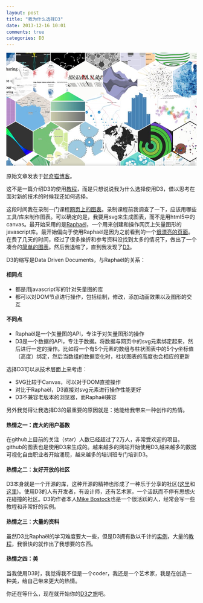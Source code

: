 ```yaml
---
layout: post
title: "我为什么选择D3"
date: 2013-12-16 10:01
comments: true
categories: D3
---
```


<img src="/images/why_d3.png" title="D3" alt="D3" >

原始文章发表于[好奇猫博客](http://haoqicat.com/blog/8-wo-wei-shi-yao-xuan-ze-d3)。

这不是一篇介绍D3的使用[教程](http://haoqicat.com/luckyyang/wang-ye-shang-de-tu-biao)，而是只想说说我为什么选择使用D3，借以思考在面对新的技术的时候我还如何选择。
<!-- more -->

这段时间我在录制一门课程[网页上的图表](http://haoqicat.com/luckyyang/wang-ye-shang-de-tu-biao)。录制课程前我调查了一下，应该用哪些工具/库来制作图表。可以确定的是，我要用svg来生成图表，而不是用html5中的canvas。最开始采用的是[Raphaël](http://raphaeljs.com/)，一个用来创建和操作网页上矢量图形的javascript库。最开始偏向于使用Raphaël是因为之前看到的一个[很漂亮的页面](http://www.wendyshijia.com/)。在费了几天的时间，经过了很多挫折和参考资料没找到太多的情况下，做出了一个凑合的[简单的图表](http://codepen.io/luckyyang/pen/nhLqG)。然后我退缩了，直到我发现了[D3](http://www.d3js.org/)。

D3的缩写是Data Driven Documents，与Raphaël的关系：

#### 相同点
- 都是用javascript写的针对矢量图的库
- 都可以对DOM节点进行操作，包括绘制，修改，添加动画效果以及图形的交互

#### 不同点
- Raphaël是一个矢量图的API，专注于对矢量图形的操作
- D3是一个数据的API，专注于数据。将数据与网页中的svg元素绑定起来，然后进行一定的操作。比如将一个有5个元素的数组与柱状图表中的5个y坐标值（高度）绑定，然后当数组的数据变化时，柱状图表的高度也会相应的更新

选择D3可以从技术层面上来考虑：

- SVG比较于Canvas，可以对于DOM直接操作
- 对比于Raphaël，D3直接对svg元素进行操作性能更好
- D3不兼容老版本的浏览器，而Raphaël兼容

另外我觉得让我选择D3的最重要的原因就是：她能给我带来一种创作的热情。

#### 热情之一：庞大的用户基数

在github上目前的关注（star）人数已经超过了2万人，非常受欢迎的项目。github的图表也是使用D3来生成的。越来越多的网站开始使用D3,越来越多的数据可视化自由职业者开始涌现，越来越多的培训班专门培训D3。

#### 热情之二：友好开放的社区

D3本身就是一个开源的库，这种开源的精神也形成了一种乐于分享的社区([这里](http://stackoverflow.com/questions/tagged/d3.js)和[这里](http://groups.google.com/group/d3-js))。使用D3的人有开发者，有设计师，还有艺术家，一个活跃而不停有思想火花碰撞的社区。D3的作者本人[Mike Bostock](http://bl.ocks.org/mbostock)也是一个很活跃的人，经常会写一些教程和非常好的实例。

#### 热情之三：大量的资料

虽然D3比Raphaël的学习难度要大一些，但是D3拥有数以千计的[实例](https://github.com/mbostock/d3/wiki/Gallery)，大量的[教程](https://github.com/mbostock/d3/wiki/Tutorials)，我很快的就作出了我想要的东西。

#### 热情之四：美

当我使用D3时，我觉得我不但是一个coder，我还是一个艺术家，我是在创造一种美，给自己带来更大的热情。

你还在等什么，现在就开始你的[D3之旅](http://haoqicat.com/luckyyang/wang-ye-shang-de-tu-biao)吧。
